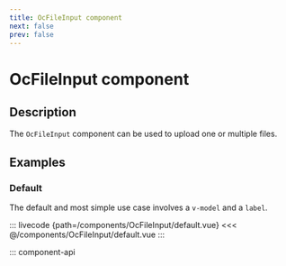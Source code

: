 ```yaml
---
title: OcFileInput component
next: false
prev: false
---
```


# OcFileInput component

## Description

The `OcFileInput` component can be used to upload one or multiple files.

## Examples

### Default

The default and most simple use case involves a `v-model` and a `label`.

::: livecode {path=/components/OcFileInput/default.vue}
<<< @/components/OcFileInput/default.vue
:::

::: component-api
